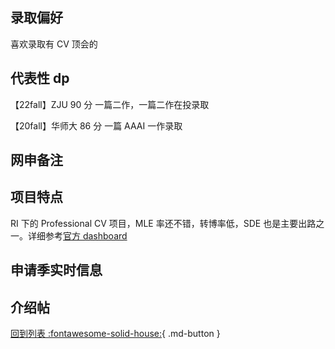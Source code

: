 ## 录取偏好

喜欢录取有 CV 顶会的

## 代表性 dp

【22fall】ZJU 90 分 一篇二作，一篇二作在投录取

【20fall】华师大 86 分 一篇 AAAI 一作录取

## 网申备注

## 项目特点

RI 下的 Professional CV 项目，MLE 率还不错，转博率低，SDE 也是主要出路之一。详细参考[官方 dashboard](https://www.cmu.edu/career/outcomes/post-grad-dashboard.html)

## 申请季实时信息

## 介绍帖

[回到列表 :fontawesome-solid-house:](选校梯度.md){ .md-button }
